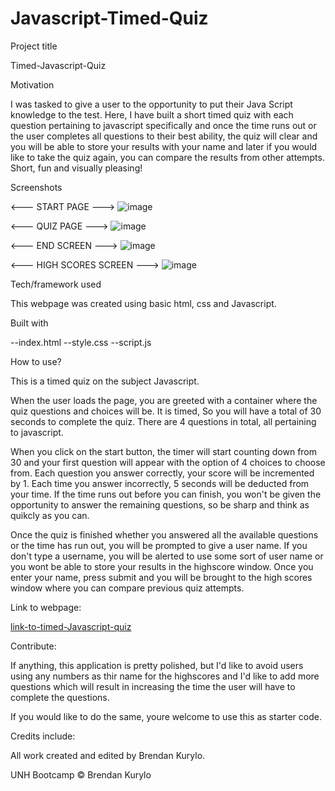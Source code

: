 # Javascript-Timed-Quiz

Project title

Timed-Javascript-Quiz

Motivation

I was tasked to give a user to the opportunity to put their Java Script knowledge to the test. Here, I have built a short timed quiz with each question pertaining to javascript specifically and once the time runs out or the user completes all questions to their best 
ability, the quiz will clear and you will be able to store your results with your name and later if you would like to take the quiz again, you can compare the results from other attempts. Short, fun and visually pleasing! 

Screenshots

<--- START PAGE --->
![image](https://user-images.githubusercontent.com/59030105/113496176-064b5300-94c5-11eb-8e87-7bbb270c05fa.png)

<--- QUIZ PAGE --->
![image](https://user-images.githubusercontent.com/59030105/113496179-1b27e680-94c5-11eb-8d71-ea88afe9120d.png)

<--- END SCREEN --->
![image](https://user-images.githubusercontent.com/59030105/113496191-2d098980-94c5-11eb-9863-f289197d5714.png)

<--- HIGH SCORES SCREEN --->
![image](https://user-images.githubusercontent.com/59030105/113496208-48749480-94c5-11eb-80f2-1d5b3d7be865.png)


Tech/framework used

This webpage was created using basic html, css and Javascript.

Built with

--index.html --style.css --script.js

How to use?

This is a timed quiz on the subject Javascript.

When the user loads the page, you are greeted with a container where the quiz questions and choices will be. It is timed, So you will have a total of 30 seconds to complete the quiz. There are 4 questions in total, all pertaining to javascript. 

When you click on the start button, the timer will start counting down from 30 and your first question will appear with the option of 4 choices to choose from. Each question you answer correctly, your score will be incremented by 1. Each time you answer incorrectly, 5 seconds will be deducted from your time. If the time runs out before you can finish, you won't be given the opportunity to answer the remaining questions, so be sharp and think as quikcly as you can.

Once the quiz is finished whether you answered all the available questions or the time has run out, you will be prompted to give a user name. If you don't type a username, you will be alerted to use some sort of user name or you wont be able to store your results in the highscore window. Once you enter your name, press submit and you will be brought to the high scores window where you can compare previous quiz attempts.
 
Link to webpage: 

[link-to-timed-Javascript-quiz](https://bkrendan12.github.io/Javascript-Timed-Quiz/)

Contribute: 

If anything, this application is pretty polished, but I'd like to avoid users using any numbers as thir name for the highscores and I'd like to add more questions which will result in increasing the time the user will have to complete the questions.

If you would like to do the same, youre welcome to use this as starter code.

Credits include:

All work created and edited by Brendan Kurylo.

UNH Bootcamp © Brendan Kurylo